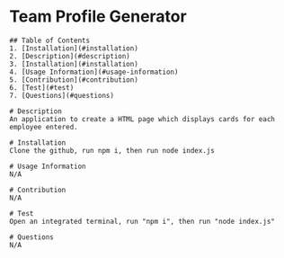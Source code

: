 # Team Profile Generator

    ## Table of Contents
    1. [Installation](#installation)
    2. [Description](#description)
    3. [Installation](#installation)
    4. [Usage Information](#usage-information)
    5. [Contribution](#contribution)
    6. [Test](#test)
    7. [Questions](#questions)
    
    # Description
    An application to create a HTML page which displays cards for each employee entered.
    
    # Installation
    Clone the github, run npm i, then run node index.js
    
    # Usage Information
    N/A
    
    # Contribution
    N/A
    
    # Test
    Open an integrated terminal, run "npm i", then run "node index.js"
    
    # Questions
    N/A